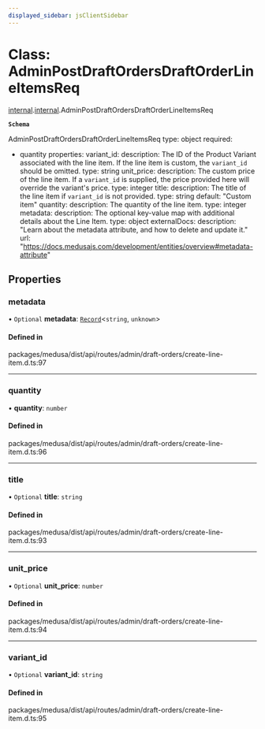 ```yaml
---
displayed_sidebar: jsClientSidebar
---
```


# Class: AdminPostDraftOrdersDraftOrderLineItemsReq

[internal](../modules/internal-8.md).[internal](../modules/internal-8.internal.md).AdminPostDraftOrdersDraftOrderLineItemsReq

**`Schema`**

AdminPostDraftOrdersDraftOrderLineItemsReq
type: object
required:
  - quantity
properties:
  variant_id:
    description: The ID of the Product Variant associated with the line item. If the line item is custom, the `variant_id` should be omitted.
    type: string
  unit_price:
    description: The custom price of the line item. If a `variant_id` is supplied, the price provided here will override the variant's price.
    type: integer
  title:
    description: The title of the line item if `variant_id` is not provided.
    type: string
    default: "Custom item"
  quantity:
    description: The quantity of the line item.
    type: integer
  metadata:
    description: The optional key-value map with additional details about the Line Item.
    type: object
    externalDocs:
      description: "Learn about the metadata attribute, and how to delete and update it."
      url: "https://docs.medusajs.com/development/entities/overview#metadata-attribute"

## Properties

### metadata

• `Optional` **metadata**: [`Record`](../modules/internal.md#record)<`string`, `unknown`\>

#### Defined in

packages/medusa/dist/api/routes/admin/draft-orders/create-line-item.d.ts:97

___

### quantity

• **quantity**: `number`

#### Defined in

packages/medusa/dist/api/routes/admin/draft-orders/create-line-item.d.ts:96

___

### title

• `Optional` **title**: `string`

#### Defined in

packages/medusa/dist/api/routes/admin/draft-orders/create-line-item.d.ts:93

___

### unit\_price

• `Optional` **unit\_price**: `number`

#### Defined in

packages/medusa/dist/api/routes/admin/draft-orders/create-line-item.d.ts:94

___

### variant\_id

• `Optional` **variant\_id**: `string`

#### Defined in

packages/medusa/dist/api/routes/admin/draft-orders/create-line-item.d.ts:95
